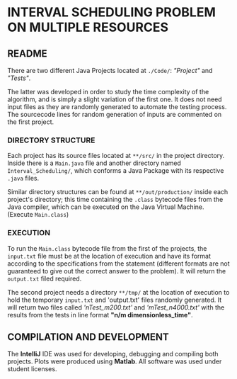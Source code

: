 # INTERVAL SCHEDULING PROBLEM ON MULTIPLE RESOURCES

## README

  There are two different Java Projects located at `./Code/`:
  *"Project"* and *"Tests"*.

  The latter was developed in order to study the time complexity of the
  algorithm, and is simply a slight variation of the first one.
  It does not need input files as they are randomly generated to automate the
  testing process. The sourcecode lines for random generation of inputs are
  commented on the first project.

### DIRECTORY STRUCTURE

  Each project has its source files located at `**/src/` in the project
  directory. Inside there is a `Main.java` file and another directory named
  `Interval_Scheduling/`, which conforms a Java Package with its respective
  `.java` files.

  Similar directory structures can be found at `**/out/production/` inside each
  project's directory; this time containing the `.class` bytecode files from
  the Java compiler, which can be executed on the Java Virtual Machine.
  (Execute `Main.class`)

### EXECUTION

  To run the `Main.class` bytecode file from the first of the projects,
  the `input.txt` file must be at the location of execution and have its format
  according to the specifications from the statement (different formats are not
  guaranteed to give out the correct answer to the problem). It will return
  the `output.txt` filed required.

  The second project needs a directory `**/tmp/` at the location of execution
  to hold the temporary `input.txt` and 'output.txt' files randomly generated.
  It will return two files called *'nTest_m200.txt'* and *'mTest_n4000.txt'* with
  the results from the tests in line format **"n/m dimensionless_time"**.

## COMPILATION AND DEVELOPMENT

  The **IntelliJ** IDE was used for developing, debugging and compiling both
  projects. Plots were produced using **Matlab**. All software was
  used under student licenses.
